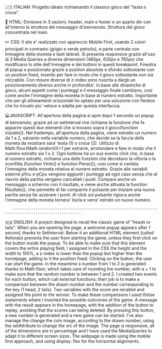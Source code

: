 🇮🇹 ITALIAN: Progetto ideato richiamando il classico gioco del "testa o croce".

📄 HTML: Divisione in 3 sezioni, header, main e footer e un quarto div con all'interno la struttura del messaggio di benvenuto. Struttura del gioco concentrata nel main.

✏️ CSS: Il sito e' realizzato con approccio Mobile First, usando 2 colori principali in contrasto (grigio e verde petrolio), e parte centrale con immagine della moneta e tasti laterali.
Si presenta responsive grazie all'uso di 3 Media Queries a diverse dimensioni (460px, 630px e 765px) che modificano lo stile dell'immagine e dei bottoni in questi breakpoint.
Finestra di popup e posizionata grazie a position absolute e sfondo sottostante con un position fixed, inserito per fare in modo che il gioco sottostante non sia cliccabile. Con misure diverse di z-index sono riuscita a dargli un posizionamento diverso anche in profondita'.
In base alle dinamiche di gioco, alcuni aspetti come i punteggi e il messaggio finale cambiano, cosi come anche l'immagine della moneta in base al numero estratto.
Importante che per gli allineamenti orizzontali ho optato per una soluzione con flexbox che ho trovato piu' veloce e adatta per questa interfaccia.

💻JAVASCRIPT: All'apertura della pagina si apre dopo 1 secondo un popup di benvenuto, grazie ad un setInterval che richiama la funzione che fa apparire questi due elementi che si trovano sopra il gioco(function iniziale()).
Nel frattempo, all'apertura della pagina, viene estratto un numero da 1 a 2, salvanto nella variabile numero, che decide se la faccia della moneta da mostrare sara' testa (1) o croce (2). Utilizzo di Math.floor(Math.random())+1 per estrarre, arrotondare e fare in modo che il numero estratto sia 1 o 2.
Ogni bottone ha un suo evento click che, in base al numero estratto, richiama una delle funzioni che decretano la vittoria o la sconfitta (function Vinto() e function Perso()), cosi come si cambia l'immagine della moneta relativa al numero estratto.
Grazie alle variabili esterne pYou e pCpu vengono aggiunti i punteggi ad ogni caso senza che al riavvio della partita vengano cancellati i punti.
Compare anche un messaggio a schermo con il risultato, e viene anche attivata la function Risultato(), che permette di far comparire il pulsante per iniziare una nuova partita senza far azzerare i punti. Al click sul pulsante rigioca anche l'immagine della moneta tornera' liscia e verra' estrato un nuovo numero.

       ------------------------------------------------------------------------------------------------------

🇬🇧 ENGLISH: A project designed to recall the classic game of "heads or tails". 
When you are opening the page, a welcome popup appears after 1 second, thanks to SetInterval. Below it an additional HTML element (called #sfondo) prevents the user from starting the game, unless they first click on the button inside the popup. 
To be able to make sure that this element covers the entire playing field, I assigned in the CSS the height and the width to 100%, a z-index is lower than the popup but higher than the homepage, adding to it the position fixed.
Clicking on the button, the user can start the game. In the meantime a number from 1 to 2 is generated thanks to Math.floor, which takes care of rounding the number, with a + 1 to make sure that the random number is between 1 and 2.
I created two events for each button, which call external functions; their job si to make a comparison between the drawn number and the number corresponding to the key (1 head, 2 tails).
Two variables with the score are recalled and assigned the point to the winner.
To make these comparisons I used if/else statements where I inserted the possible outcomes of the game.
A message with the result appears in the homepage, with the addition of the button to replay, avoiding that the scores can being deleted.
By pressing this button, a new number is generated and a new game can be started.
I've also manage the change the coin image, according to the drawn number, using the setAttribute to change the src of the image.
The page is responsive, all of the dimensions are in percentage and I have used the MediaQueries to adapt it to different screen sizes. 
The webpage is made using the mobile first approach, and using display: flex for the horizontal alignments.
